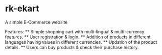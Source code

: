 # rk-ekart
A simple E-Commerce website

Features:
** Simple shopping cart with multi-lingual & multi-currency features.
** User registration & login.
** Addition of products in different languages having values in different currencies.
** Updation of the product details.
** Users can buy products & check their purchase history.
